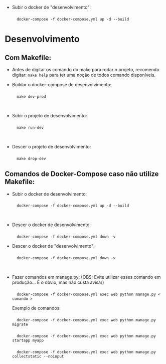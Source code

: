 - Subir o docker de "desenvolvimento":
    ###
        docker-compose -f docker-compose.yml up -d --build

# Desenvolvimento

## Com Makefile:
- Antes de digitar os comando do make para rodar o projeto, recomendo digitar: `make help` para ter uma noção de todos comando disponíveis.

- Buildar o docker-compose de desenvolvimento:
    ###
        make dev-prod

<br />

- Subir o projeto de desenvolvimento:
    ###
        make run-dev

<br />

- Descer o projeto de desenvolvimento:
    ###
        make drop-dev



## Comandos de Docker-Compose caso não utilize Makefile:

- Subir o docker de desenvolvimento:
    ###
        docker-compose -f docker-compose.yml up -d --build


<br />

- Descer o docker de desenvolvimento:
    ###
        docker-compose -f docker-compose.yml down -v

- Descer o docker de "desenvolvimento":
    ###
        docker-compose -f docker-compose.yml down -v

<br />

- Fazer comandos em manage.py: (OBS: Evite utilizar esses comando em produção... É o obvio, mas não custa avisar)
    ###
        docker-compose -f docker-compose.yml exec web python manage.py < comando >
        
    Exemplo de comandos:
    ###
        docker-compose -f docker-compose.yml exec web python manage.py migrate
    ###
        docker-compose -f docker-compose.yml exec web python manage.py startapp myapp
    ###
        docker-compose -f docker-compose.yml exec web python manage.py collectstatic --noinput